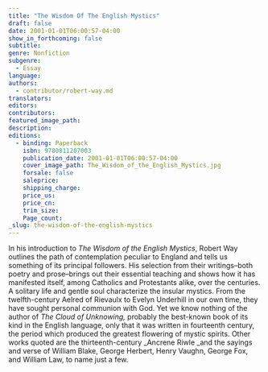 ```yaml
---
title: "The Wisdom Of The English Mystics"
draft: false
date: 2001-01-01T06:00:57-04:00
show_in_forthcoming: false
subtitle:
genre: Nonfiction
subgenre:
  - Essay
language:
authors:
  - contributor/robert-way.md
translators:
editors:
contributors:
featured_image_path:
description:
editions:
  - binding: Paperback
    isbn: 9780811207003
    publication_date: 2001-01-01T06:00:57-04:00
    cover_image_path: The_Wisdom_of_the_English_Mystics.jpg
    forsale: false
    saleprice:
    shipping_charge:
    price_us:
    price_cn:
    trim_size:
    Page_count:
_slug: the-wisdom-of-the-english-mystics
---
```


In his introduction to _The Wisdom of the English Mystics_, Robert Way outlines the path of contemplation peculiar to England and tells us something of its principal followers. His selection from their writings–both poetry and prose–brings out their essential teaching and shows how it has manifested itself, among Catholics and Protestants alike, over the centuries. A solitary life and gentle soul characterize the insular mystics. From the twelfth-century Aelred of Rievaulx to Evelyn Underhill in our own time, they have sought personal communion with God. Yet we know nothing of the author of _The Cloud of Unknowing,_ probably the best-known book of its kind in the English language, only that it was written in fourteenth century, the period which produced the greatest flowering of mystic spirits. Other works quoted are the thirteenth-century _Ancrene Riwle _and the sayings and verse of William Blake, George Herbert, Henry Vaughn, George Fox, and William Law, to name just a few.

